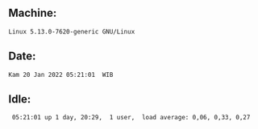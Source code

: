 ## Machine:
```
Linux 5.13.0-7620-generic GNU/Linux
```
## Date:
```
Kam 20 Jan 2022 05:21:01  WIB
```
## Idle:
```
 05:21:01 up 1 day, 20:29,  1 user,  load average: 0,06, 0,33, 0,27
```
